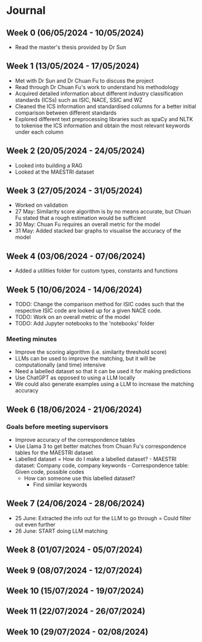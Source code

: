 # Journal

## Week 0 (06/05/2024 - 10/05/2024)

- Read the master's thesis provided by Dr Sun

## Week 1 (13/05/2024 - 17/05/2024)

- Met with Dr Sun and Dr Chuan Fu to discuss the project
- Read through Dr Chuan Fu's work to understand his methodology
- Acquired detailed information about different industry classification standards (ICSs) such as ISIC, NACE, SSIC and WZ
- Cleaned the ICS information and standardised columns for a better initial comparison between different standards
- Explored different text preprocessing libraries such as spaCy and NLTK to tokenise the ICS information and obtain the most relevant keywords under each column

## Week 2 (20/05/2024 - 24/05/2024)

- Looked into building a RAG
- Looked at the MAESTRI dataset

## Week 3 (27/05/2024 - 31/05/2024)

- Worked on validation
- 27 May: Similarity score algorithm is by no means accurate, but Chuan Fu stated that a rough estimation would be sufficient
- 30 May: Chuan Fu requires an overall metric for the model
- 31 May: Added stacked bar graphs to visualise the accuracy of the model

## Week 4 (03/06/2024 - 07/06/2024)

- Added a utilities folder for custom types, constants and functions

## Week 5 (10/06/2024 - 14/06/2024)

- TODO: Change the comparison method for ISIC codes such that the respective ISIC code are looked up for a given NACE code.
- TODO: Work on an overall metric of the model
- TODO: Add Jupyter notebooks to the 'notebooks' folder

### Meeting minutes

- Improve the scoring algorithm (i.e. similarity threshold score)
- LLMs can be used to improve the matching, but it will be computationally (and time) intensive
- Need a labelled dataset so that it can be used it for making predictions
- Use ChatGPT as opposed to using a LLM locally
- We could also generate examples using a LLM to increase the matching accuracy

## Week 6 (18/06/2024 - 21/06/2024)

### Goals before meeting supervisors

- Improve accuracy of the correspondence tables
- Use Llama 3 to get better matches from Chuan Fu's correspondence tables for the MAESTRI dataset
- Labelled dataset
    = How do I make a labelled dataset?
        - MAESTRI dataset: Company code, company keywords
        - Correspondence table: Given code, possible codes
    - How can someone use this labelled dataset?
        - Find similar keywords

## Week 7 (24/06/2024 - 28/06/2024)

- 25 June: Extracted the info out for the LLM to go through
    = Could filter out even further
- 26 June: START doing LLM matching

## Week 8 (01/07/2024 - 05/07/2024)

## Week 9 (08/07/2024 - 12/07/2024)

## Week 10 (15/07/2024 - 19/07/2024)

## Week 11 (22/07/2024 - 26/07/2024)

## Week 10 (29/07/2024 - 02/08/2024)